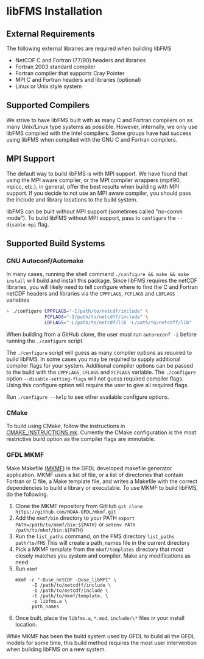 <!-- \page install Installation -->
# libFMS Installation

## External Requirements

The following external libraries are required when building libFMS

* NetCDF C and Fortran (77/90) headers and libraries
* Fortran 2003 standard compiler
* Fortran compiler that supports Cray Pointer
* MPI C and Fortran headers and libraries (optional)
* Linux or Unix style system

## Supported Compilers

We strive to have libFMS built with as many C and Fortran compilers on as many
Unix/Linux type systems as possible.  However, internally, we only use libFMS
compiled with the Intel compilers.  Some groups have had success using libFMS
when compiled with the GNU C and Fortran compilers.

## MPI Support

The default way to build libFMS is with MPI support.  We have found that using
the MPI aware compiler, or the MPI compiler wrappers (mpif90, mpicc, etc.), in
general, offer the best results when building with MPI support.  If you decide
to not use an MPI aware compiler, you should pass the include and library
locations to the build system.

libFMS can be built without MPI support (sometimes called "no-comm mode").  To
build libFMS without MPI support, pass to `configure` the `--disable-mpi` flag.

## Supported Build Systems

### GNU Autoconf/Automake

In many cases, running the shell command `./configure && make && make install`
will build and install this package.  Since libFMS requires the netCDF libraries,
you will likely need to tell configure where to find the C and Fortran netCDF
headers and libraries via the `CPPFLAGS`, `FCFLAGS` and `LDFLAGS` variables

```bash
> ./configure CPPFLAGS="-I/path/to/netcdf/include" \
              FCFLAGS="-I/path/to/netcdff/include" \
              LDFLAGS="-L/path/to/netcdf/lib -L/path/to/netcdff/lib"
```

When building from a GitHub clone, the user must run `autoreconf -i` before
running the `./configure` script.

The `./configure` script will guess as many compiler options as required to
build libFMS.  In some cases you may be required to supply additional compiler
flags for your system.  Additional compiler options can be passed to the build
with the `CPPFLAGS`, `CFLAGS` and `FCFLAGS` variable.  The `./configure` option
`--disable-setting-flags` will not guess required compiler flags.  Using this
configure option will require the user to give all required flags.

Run `./configure --help` to see other available configure options.

### CMake

To build using CMake, follow the instructions in
[CMAKE_INSTRUCTIONS.mk](https://github.com/NOAA-GFDL/FMS/blob/master/CMAKE_INSTRUCTIONS.md).
Currently the CMake configuration is the most restrictive build option as the
compiler flags are immutable.

### GFDL MKMF

Make Makefile ([MKMF](https://github.com/NOAA-GFDL/mkmf)) is the GFDL developed
makefile generator application.  MKMF uses a list of file, or a list of
directories that contain Fortran or C file, a Make template file, and writes
a Makefile with the correct dependencies to build a library or executable.  To
use MKMF to build libFMS, do the following.

1. Clone the MKMF repository from GitHub
   `git clone https://github.com/NOAA-GFDL/mkmf.git`
2. Add the `mkmf/bin` directory to your PATH
   `export PATH=/path/to/mkmf/bin:${PATH}`
   or
   `setenv PATH /path/to/mkmf/bin:${PATH}`
3. Run the `list_paths` command, on the FMS directory
   `list_paths path/to/FMS`
   This will create a path_names file in the current directory
4. Pick a MKMF template from the `mkmf/templates` directory that most closely
   matches you system and compiler.  Make any modifications as need
5. Run `mkmf`
   ```shell
   mkmf -c "-Duse_netCDF -Duse_libMPI" \
         -I /path/to/netcdff/include \
         -I /path/to/netcdf/include \
         -t /path/to/mkmf/template. \
         -p libfms.a \
         path_names
   ```
6. Once built, place the `libfms.a`, `*.mod`, `include/\*` files in your install
   location.

While MKMF has been the build system used by GFDL to build all the GFDL models
for some time, this build method requires the most user intervention when
building libFMS on a new system.
